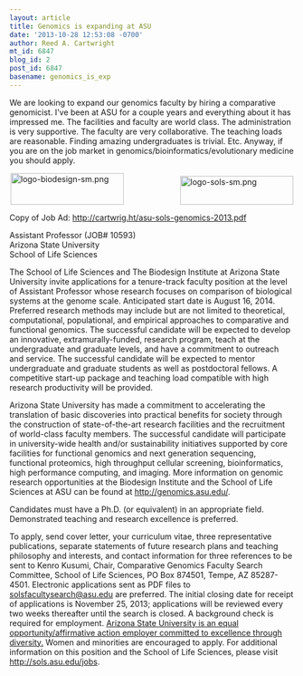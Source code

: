 ```yaml
---
layout: article
title: Genomics is expanding at ASU
date: '2013-10-28 12:53:08 -0700'
author: Reed A. Cartwright
mt_id: 6847
blog_id: 2
post_id: 6847
basename: genomics_is_exp
---
```

We are looking to expand our genomics faculty by hiring a comparative genomicist. I've been at ASU for a couple years and everything about it has impressed me. The facilities and faculty are world class. The administration is very supportive. The faculty are very collaborative. The teaching loads are reasonable. Finding amazing undergraduates is trivial. Etc. Anyway, if you are on the job market in genomics/bioinformatics/evolutionary medicine you should apply.


<div style="margin-left:auto; margin-right:auto; width:500px; margin-top: 1em; margin-bottom: 1em">
<img alt="logo-biodesign-sm.png" src="{{ site.baseurl }}/uploads/2013/logo-biodesign-sm.png" width="200" height="56" style="margin-left: 0px; margin-right: 100px" /><img alt="logo-sols-sm.png" src="{{ site.baseurl }}/uploads/2013/logo-sols-sm.png" width="200" height="51" style="margin-left: 0px; margin-right: 0px" />
</div>


Copy of Job Ad: http://cartwrig.ht/asu-sols-genomics-2013.pdf

Assistant Professor (JOB# 10593)<br />
Arizona State University<br />
School of Life Sciences<br />

The School of Life Sciences and The Biodesign Institute at Arizona State University invite applications for a tenure-track faculty position at the level of Assistant Professor whose research focuses on comparison of biological systems at the genome scale.  Anticipated start date is August 16, 2014.  Preferred research methods may include but are not limited to theoretical, computational, populational, and empirical approaches to comparative and functional genomics. The successful candidate will be expected to develop an innovative, extramurally-funded, research program, teach at the undergraduate and graduate levels, and have a commitment to outreach and service. The successful candidate will be expected to mentor undergraduate and graduate students as well as postdoctoral fellows. A competitive start-up package and teaching load compatible with high research productivity will be provided. 

Arizona State University has made a commitment to accelerating the translation of basic discoveries into practical benefits for society through the construction of state-of-the-art research facilities and the recruitment of world-class faculty members. The successful candidate will participate in university-wide health and/or sustainability initiatives supported by core facilities for functional genomics and next generation sequencing, functional proteomics, high throughput cellular screening, bioinformatics, high performance computing, and imaging. More information on genomic research opportunities at the Biodesign Institute and the School of Life Sciences at ASU can be found at http://genomics.asu.edu/.

Candidates must have a Ph.D. (or equivalent) in an appropriate field. Demonstrated teaching and research excellence is preferred. 

To apply, send cover letter, your curriculum vitae, three representative publications, separate statements of future research plans and teaching philosophy and interests, and contact information for three references to be sent to Kenro Kusumi, Chair, Comparative Genomics Faculty Search Committee, School of Life Sciences, PO Box 874501, Tempe, AZ 85287-4501. Electronic applications sent as PDF files to solsfacultysearch@asu.edu are preferred. The initial closing date for receipt of applications is November 25, 2013; applications will be reviewed every two weeks thereafter until the search is closed. A background check is required for employment. [Arizona State University is an equal opportunity/affirmative action employer committed to excellence through diversity.](http://www.asu.edu/titleIX/) Women and minorities are encouraged to apply. For additional information on this position and the School of Life Sciences, please visit http://sols.asu.edu/jobs.
